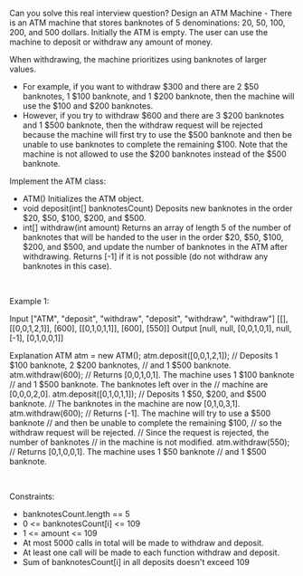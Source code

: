 Can you solve this real interview question? Design an ATM Machine - There is an ATM machine that stores banknotes of 5 denominations: 20, 50, 100, 200, and 500 dollars. Initially the ATM is empty. The user can use the machine to deposit or withdraw any amount of money.

When withdrawing, the machine prioritizes using banknotes of larger values.

 * For example, if you want to withdraw $300 and there are 2 $50 banknotes, 1 $100 banknote, and 1 $200 banknote, then the machine will use the $100 and $200 banknotes.
 * However, if you try to withdraw $600 and there are 3 $200 banknotes and 1 $500 banknote, then the withdraw request will be rejected because the machine will first try to use the $500 banknote and then be unable to use banknotes to complete the remaining $100. Note that the machine is not allowed to use the $200 banknotes instead of the $500 banknote.

Implement the ATM class:

 * ATM() Initializes the ATM object.
 * void deposit(int[] banknotesCount) Deposits new banknotes in the order $20, $50, $100, $200, and $500.
 * int[] withdraw(int amount) Returns an array of length 5 of the number of banknotes that will be handed to the user in the order $20, $50, $100, $200, and $500, and update the number of banknotes in the ATM after withdrawing. Returns [-1] if it is not possible (do not withdraw any banknotes in this case).

 

Example 1:


Input
["ATM", "deposit", "withdraw", "deposit", "withdraw", "withdraw"]
[[], [[0,0,1,2,1]], [600], [[0,1,0,1,1]], [600], [550]]
Output
[null, null, [0,0,1,0,1], null, [-1], [0,1,0,0,1]]

Explanation
ATM atm = new ATM();
atm.deposit([0,0,1,2,1]); // Deposits 1 $100 banknote, 2 $200 banknotes,
                          // and 1 $500 banknote.
atm.withdraw(600);        // Returns [0,0,1,0,1]. The machine uses 1 $100 banknote
                          // and 1 $500 banknote. The banknotes left over in the
                          // machine are [0,0,0,2,0].
atm.deposit([0,1,0,1,1]); // Deposits 1 $50, $200, and $500 banknote.
                          // The banknotes in the machine are now [0,1,0,3,1].
atm.withdraw(600);        // Returns [-1]. The machine will try to use a $500 banknote
                          // and then be unable to complete the remaining $100,
                          // so the withdraw request will be rejected.
                          // Since the request is rejected, the number of banknotes
                          // in the machine is not modified.
atm.withdraw(550);        // Returns [0,1,0,0,1]. The machine uses 1 $50 banknote
                          // and 1 $500 banknote.

 

Constraints:

 * banknotesCount.length == 5
 * 0 <= banknotesCount[i] <= 109
 * 1 <= amount <= 109
 * At most 5000 calls in total will be made to withdraw and deposit.
 * At least one call will be made to each function withdraw and deposit.
 * Sum of banknotesCount[i] in all deposits doesn't exceed 109